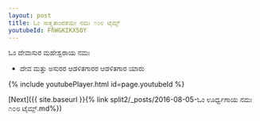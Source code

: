 ```yaml
---
layout: post
title: ಓಂ ಸಾತ್ತ್ವತಾಂಪತಯೇ ನಮಃ ೧೦೮ ಟೈಮ್ಸ್
youtubeId: FhWGKIKX5OY
---
```

 
 
 ಓಂ ದೇವಾಸುರ ಮಹೇಶ್ವರಾಯ ನಮಃ  
 
 -  ದೇವ ಮತ್ತು ಅಸುರರ ಆಡಳಿತಗಾರರ ಆಡಳಿತಗಾರ ಯಾರು 
 
  
 
  
 
 
 
 
 
 


{% include youtubePlayer.html id=page.youtubeId %}
 
[Next]({{ site.baseurl }}{% link  split2/_posts/2016-08-05-ಓಂ ಊರ್ಧ್ವಗಾಯ ನಮಃ ೧೦೮ ಟೈಮ್ಸ್.md%})
 
